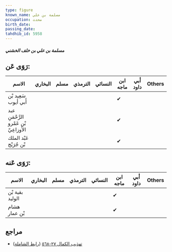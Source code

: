 ```yaml
---
type: figure
known_name: مسلمة بن علي
occupation: محدث
birth_date:
passing_date:
tahdhib_id: 5958
---
```

##### مسلمة بن علي بن خلف الخشني

## رَوَى عَن:
| الاسم                                  | البخاري | مسلم | الترمذي | النسائي | ابن ماجه | أبي داود | Others |
| -------------------------------------- | ------- | ---- | ------- | ------- | -------- | -------- | ------ |
| سَعِيد بْن أَبي أيوب                   |         |      |         |         | ✔        |          |        |
| عبد الرَّحْمَنِ بْن عَمْرو الأَوزاعِيّ |         |      |         |         | ✔        |          |        |
| عَبْد الملك بْن جُرَيْج                |         |      |         |         | ✔        |          |        |
## رَوَى عَنه:
| الاسم           | البخاري | مسلم | الترمذي | النسائي | ابن ماجه | أبي داود | Others |
| --------------- | ------- | ---- | ------- | ------- | -------- | -------- | ------ |
| بقية بْن الوليد |         |      |         |         | ✔        |          |        |
| هشام بْن عمار   |         |      |         |         | ✔        |          |        |
## مراجع
- [تهذيب الكمال ٢٧-٥٦٨](obsidian://open?vault=Tahdhib-al-Kamal&file=Figures/٥٩٥٨-مسلمة%20بن%20علي%20بن%20خلف%20الخشني) ([رابط الشاملة](https://shamela.ws/book/3722/14957))